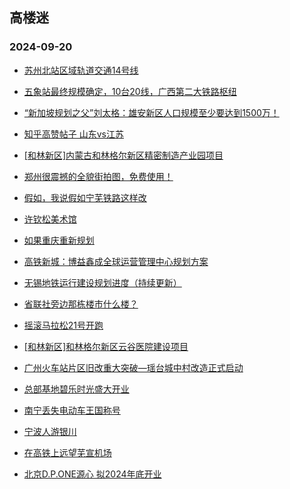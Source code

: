 ## 高楼迷 
### 2024-09-20

+ [苏州北站区域轨道交通14号线](https://gaoloumi.cc/forum.php?mod=viewthread&tid=3328938)

+ [五象站最终规模确定，10台20线，广西第二大铁路枢纽](https://gaoloumi.cc/forum.php?mod=viewthread&tid=3328928)

+ [“新加坡规划之父”刘太格：雄安新区人口规模至少要达到1500万！](https://gaoloumi.cc/forum.php?mod=viewthread&tid=3328926)

+ [知乎高赞帖子 山东vs江苏](https://gaoloumi.cc/forum.php?mod=viewthread&tid=3328936)

+ [[和林新区]内蒙古和林格尔新区精密制造产业园项目](https://gaoloumi.cc/forum.php?mod=viewthread&tid=3328931)

+ [郑州很震撼的全貌街拍图，免费使用！](https://gaoloumi.cc/forum.php?mod=viewthread&tid=3328933)

+ [假如，我说假如宁芜铁路这样改](https://gaoloumi.cc/forum.php?mod=viewthread&tid=3328932)

+ [许钦松美术馆](https://gaoloumi.cc/forum.php?mod=viewthread&tid=3328929)

+ [如果重庆重新规划](https://gaoloumi.cc/forum.php?mod=viewthread&tid=3328934)

+ [高铁新城：博益鑫成全球运营管理中心规划方案](https://gaoloumi.cc/forum.php?mod=viewthread&tid=3328941)

+ [无锡地铁运行建设规划进度（持续更新）](https://gaoloumi.cc/forum.php?mod=viewthread&tid=3328940)

+ [省联社旁边那栋楼市什么楼？](https://gaoloumi.cc/forum.php?mod=viewthread&tid=3328939)

+ [摇滚马拉松21号开跑](https://gaoloumi.cc/forum.php?mod=viewthread&tid=3328935)

+ [[和林新区]和林格尔新区云谷医院建设项目](https://gaoloumi.cc/forum.php?mod=viewthread&tid=3328930)

+ [广州火车站片区旧改重大突破—瑶台城中村改造正式启动](https://gaoloumi.cc/forum.php?mod=viewthread&tid=3328944)

+ [总部基地碧乐时光盛大开业](https://gaoloumi.cc/forum.php?mod=viewthread&tid=3328943)

+ [南宁丢失电动车王国称号](https://gaoloumi.cc/forum.php?mod=viewthread&tid=3328942)

+ [宁波人游银川](https://gaoloumi.cc/forum.php?mod=viewthread&tid=3328937)

+ [在高铁上远望芜宣机场](https://gaoloumi.cc/forum.php?mod=viewthread&tid=3328946)

+ [北京D.P.ONE源心 拟2024年底开业](https://gaoloumi.cc/forum.php?mod=viewthread&tid=3328945)

